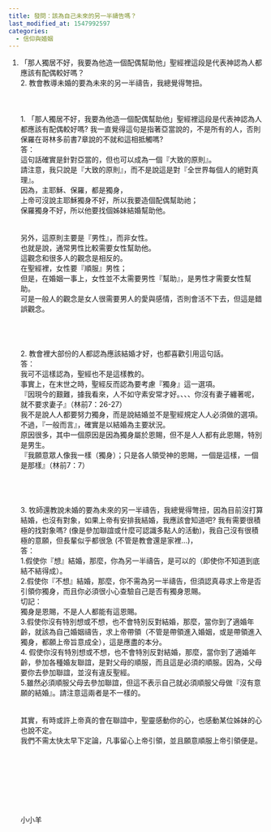 ```yaml
---
title: 發問：該為自己未來的另一半禱告嗎？
last_modified_at: 1547992597
categories:
  - 信仰與婚姻
---
```


1.	「那人獨居不好，我要為他造一個配偶幫助他」聖經裡這段是代表神認為人都應該有配偶較好嗎？<br>2.	教會教導未婚的要為未來的另一半禱告，我總覺得彆扭。<br><!--more--><br><br><br>1. 「那人獨居不好，我要為他造一個配偶幫助他」聖經裡這段是代表神認為人都應該有配偶較好嗎? 我一直覺得這句是指著亞當說的，不是所有的人，否則保羅在哥林多前書7章說的不就和這相抵觸嗎? <br>答：<br>這句話確實是針對亞當的，但也可以成為一個『大致的原則』。<br>請注意，我只說是『大致的原則』，而不是說這是對『全世界每個人的絕對真理』。<br>因為，主耶穌、保羅，都是獨身，<br>上帝可沒說主耶穌獨身不好，所以我要造個配偶幫助祂；<br>保羅獨身不好，所以他要找個姊妹結婚幫助他。<br><br><br>另外，這原則主要是『男性』，而非女性。<br>也就是說，通常男性比較需要女性幫助他。<br>這觀念和很多人的觀念是相反的。<br>在聖經裡，女性要『順服』男性；<br>但是，在婚姻一事上，女性並不太需要男性『幫助』，是男性才需要女性幫助。<br>可是一般人的觀念是女人很需要男人的愛與感情，否則會活不下去，但這是錯誤觀念。<br><br><br><br><br>2. 教會裡大部份的人都認為應該結婚才好，也都喜歡引用這句話。<br>答：<br>我可不這樣認為，聖經也不是這樣教的。<br>事實上，在末世之時，聖經反而認為要考慮『獨身』這一選項。<br>『因現今的艱難，據我看來，人不如守素安常才好。、、、你沒有妻子纏著呢，就不要求妻子』（林前7：26-27）<br>我不是說人人都要努力獨身，而是說結婚並不是聖經規定人人必須做的選項。<br>不過，『一般而言』，確實是以結婚為主要狀況。<br>原因很多，其中一個原因是因為獨身屬於恩賜，但不是人人都有此恩賜，特別是男生。<br>『我願意眾人像我一樣（獨身）；只是各人領受神的恩賜，一個是這樣，一個是那樣』（林前7：7）<br><br><br><br><br>3. 牧師還教說未婚的要為未來的另一半禱告，我總覺得彆扭，因為目前沒打算結婚，也沒有對象，如果上帝有安排我結婚，我應該會知道吧? 我有需要很積極的找對象嗎? (像是參加聯誼或什麼可認識多點人的活動)，我自己沒有很積極的意願，但長輩似乎都很急 (不管是教會還是家裡...)， <br>答：<br>1.假使你『想』結婚，那麼，你為另一半禱告，是可以的（即使你不知道到底結不結得成）。<br>2.假使你『不想』結婚，那麼，你不需為另一半禱告，但須認真尋求上帝是否引領你獨身，而且你必須很小心查驗自己是否有獨身恩賜。<br>切記：<br>獨身是恩賜，不是人人都能有這恩賜。<br>3.假使你沒有特別想或不想，也不會特別反對結婚，那麼，當你到了適婚年齡，就該為自己婚姻禱告，求上帝帶領（不管是帶領進入婚姻，或是帶領進入獨身，都願上帝旨意成全），這是應盡的本分。<br>4. 假使你沒有特別想或不想，也不會特別反對結婚，那麼，當你到了適婚年齡，參加各種婚友聯誼，是對父母的順服，而且這是必須的順服。因為，父母要你去參加聯誼，並沒有違反聖經。<br>5.雖然必須順服父母去參加聯誼，但這不表示自己就必須順服父母做『沒有意願的結婚』。請注意這兩者是不一樣的。<br><br><br>其實，有時或許上帝真的會在聯誼中，聖靈感動你的心，也感動某位姊妹的心也說不定。<br>我們不需太快太早下定論，凡事留心上帝引領，並且願意順服上帝引領便是。<br><br><br><br><br><br><br><br><br>小小羊<br>
